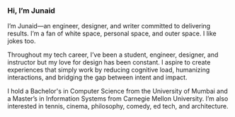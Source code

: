 ### Hi, I’m Junaid 

I’m Junaid—an engineer, designer, and writer committed to delivering results. I’m a fan of white space, personal space, and outer space. I like jokes too.

Throughout my tech career, I’ve been a student, engineer, designer, and instructor but my love for design has been constant. I aspire to create experiences that simply work by reducing cognitive load, humanizing interactions, and bridging the gap between intent and impact.

I hold a Bachelor's in Computer Science from the University of Mumbai and a Master’s in Information Systems from Carnegie Mellon University. I’m also interested in tennis, cinema, philosophy, comedy, ed tech, and architecture.

<!---
junaiddodhia/junaiddodhia is a ✨ special ✨ repository because its `README.md` (this file) appears on your GitHub profile.
You can click the Preview link to take a look at your changes.
--->
